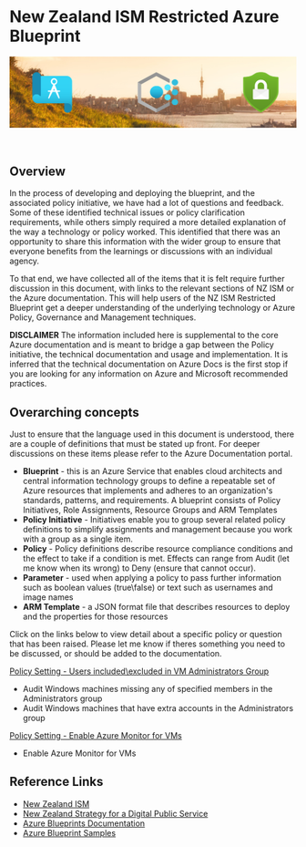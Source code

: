 # New Zealand ISM Restricted Azure Blueprint
![banner]

<br/>

## Overview

In the process of developing and deploying the blueprint, and the associated policy initiative, we have had a lot of questions and feedback.  Some of these identified technical issues or policy clarification requirements, while others simply required a more detailed explanation of the way a technology or policy worked.  This identified that there was an opportunity to share this information with the wider group to ensure that everyone benefits from the learnings or discussions with an individual agency.

To that end, we have collected all of the items that it is felt require further discussion in this document, with links to the relevant sections of NZ ISM or the Azure documentation.  This will help users of the NZ ISM Restricted Blueprint get a deeper understanding of the underlying technology or Azure Policy, Governance and Management techniques.

**DISCLAIMER** 
The information included here is supplemental to the core Azure documentation and is meant to bridge a gap between the Policy initiative, the technical documentation and usage and implementation.  It is inferred that the technical documentation on Azure Docs is the first stop if you are looking for any information on Azure and Microsoft recommended practices.

## Overarching concepts

Just to ensure that the language used in this document is understood, there are a couple of definitions that must be stated up front.  For deeper discussions on these items please refer to the Azure Documentation portal.

* **Blueprint** - this is an Azure Service that enables cloud architects and central information technology groups to define a repeatable set of Azure resources that implements and adheres to an organization's standards, patterns, and requirements.  A blueprint consists of Policy Initiatives, Role Assignments, Resource Groups and ARM Templates
* **Policy Initiative** - Initiatives enable you to group several related policy definitions to simplify assignments and management because you work with a group as a single item.
* **Policy** - Policy definitions describe resource compliance conditions and the effect to take if a condition is met.  Effects can range from Audit (let me know when its wrong) to Deny (ensure that cannot occur).
* **Parameter** - used when applying a policy to pass further information such as boolean values (true\false) or text such as usernames and image names
* **ARM Template** - a JSON format file that describes resources to deploy and the properties for those resources

Click on the links below to view detail about a specific policy or question that has been raised.  Please let me know if theres something you need to be discussed, or should be added to the documentation.

[Policy Setting - Users included\excluded in VM Administrators Group][policyvmadmins]
* Audit Windows machines missing any of specified members in the Administrators group
* Audit Windows machines that have extra accounts in the Administrators group

[Policy Setting - Enable Azure Monitor for VMs][policyenableam]
* Enable Azure Monitor for VMs











## Reference Links
* [New Zealand ISM][NZISM]
* [New Zealand Strategy for a Digital Public Service][NZGovDigital]
* [Azure Blueprints Documentation][AzureBP]
* [Azure Blueprint Samples][AzureBPSamples]

<!-- Local -->
[Banner]: images/banner.png
[Blueprint]: images/blueprint.png
[Management]: images/management.png
[policyvmadmins]: https://github.com/BevanSin/nzismdocs/blob/master/policyvmadmins.md
[policyenableam]: https://github.com/BevanSin/nzismdocs/blob/master/policyenableam.md

<!-- External -->
[NZISM]: https://www.nzism.gcsb.govt.nz/ism-document
[AzureBP]: https://docs.microsoft.com/en-us/azure/governance/blueprints/overview
[AzureBPSamples]: https://docs.microsoft.com/en-us/azure/governance/blueprints/samples/
[AzurePolicy]: https://docs.microsoft.com/en-us/azure/governance/policy/overview/
[AzurePolicyInit]: https://docs.microsoft.com/en-us/azure/governance/policy/overview#initiative-definition
[AzurePolicyScope]: https://docs.microsoft.com/en-us/azure/governance/policy/concepts/scope
[ARMTemplate]: https://docs.microsoft.com/en-us/azure/azure-resource-manager/templates/
[AzureRG]: https://docs.microsoft.com/en-us/azure/azure-resource-manager/management/overview#resource-groups
[AzureRBAC]: https://docs.microsoft.com/en-us/azure/role-based-access-control/overview
[GCSB]: https://www.gcsb.govt.nz/
[NZISMPolicy]: https://docs.microsoft.com/en-us/azure/governance/policy/samples/new-zealand-ism
[NZGovCC]: https://docs.microsoft.com/en-us/compliance/regulatory/offering-nz-cc-framework-nz
[NZGovDigital]: https://www.digital.govt.nz/digital-government/strategy/strategy-summary/strategy-for-a-digital-public-service/
[WAF]: https://docs.microsoft.com/en-us/azure/architecture/framework/
[CAF]: https://docs.microsoft.com/en-us/azure/cloud-adoption-framework/
[LZ]: https://docs.microsoft.com/en-us/azure/cloud-adoption-framework/ready/landing-zone/
[AppArch]: https://docs.microsoft.com/en-us/azure/architecture/guide/
[DavidWhite]: https://techcommunity.microsoft.com/t5/azure/azure-policy-new-zealand-information-security-manual-nzism/m-p/2144825
[AzureDataRest]: https://docs.microsoft.com/en-us/azure/security/fundamentals/encryption-atrest
[AzureResLock]: https://docs.microsoft.com/en-us/azure/governance/blueprints/concepts/resource-locking
[AzurePolicyBuiltin]: https://docs.microsoft.com/en-us/azure/governance/policy/samples/built-in-policies
[AzurePolEvaluate]: https://docs.microsoft.com/en-us/azure/governance/policy/concepts/evaluate-impact
[AzurePolascode]: https://docs.microsoft.com/en-us/azure/governance/policy/concepts/policy-as-code
[SecurityCenterRegComp]: https://docs.microsoft.com/en-us/azure/security-center/security-center-compliance-dashboard
[AzurePolicyWorkflow]: https://docs.microsoft.com/en-us/azure/governance/policy/media/policy-as-code/policy-as-code-workflow.png
[CID1829]: https://www.nzism.gcsb.govt.nz/ism-document#1829
[AzureArc]: https://docs.microsoft.com/en-us/azure/azure-arc/